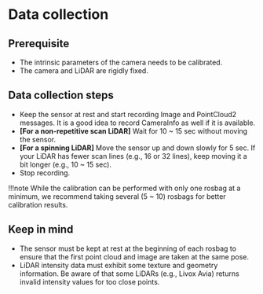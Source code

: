 # Data collection

## Prerequisite

- The intrinsic parameters of the camera needs to be calibrated.
- The camera and LiDAR are rigidly fixed.


## Data collection steps

- Keep the sensor at rest and start recording Image and PointCloud2 messages. It is a good idea to record CameraInfo as well if it is available.
- **[For a non-repetitive scan LiDAR]** Wait for 10 ~ 15 sec without moving the sensor.
- **[For a spinning LiDAR]** Move the sensor up and down slowly for 5 sec. If your LiDAR has fewer scan lines (e.g., 16 or 32 lines), keep moving it a bit longer (e.g., 10 ~ 15 sec).
- Stop recording.

!!!note
    While the calibration can be performed with only one rosbag at a minimum, we recommend taking several (5 ~ 10) rosbags for better calibration results.

## Keep in mind

- The sensor must be kept at rest at the beginning of each rosbag to ensure that the first point cloud and image are taken at the same pose.
- LiDAR intensity data must exhibit some texture and geometry information. Be aware of that some LiDARs (e.g., Livox Avia) returns invalid intensity values for too close points.